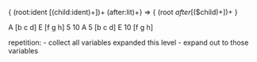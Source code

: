 { $($root:ident [$($child:ident)+])+ $($after:lit)+} => { $($root $after [$(\$child)+])+ }

A [b c d] E [f g h] 5 10
A 5 [b c d] E 10 [f g h]

repetition: - collect all variables expanded this level - expand out to those variables
